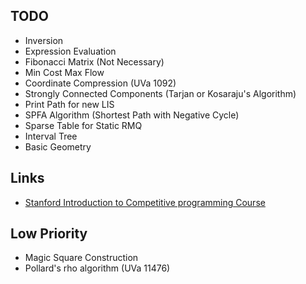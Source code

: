 ## TODO

* Inversion
* Expression Evaluation
* Fibonacci Matrix (Not Necessary)
* Min Cost Max Flow
* Coordinate Compression (UVa 1092)
* Strongly Connected Components (Tarjan or Kosaraju's Algorithm)
* Print Path for new LIS
* SPFA Algorithm (Shortest Path with Negative Cycle)
* Sparse Table for Static RMQ
* Interval Tree
* Basic Geometry

## Links

* [Stanford Introduction to Competitive programming Course](http://web.stanford.edu/class/cs97si/)

## Low Priority

* Magic Square Construction
* Pollard's rho algorithm (UVa 11476)